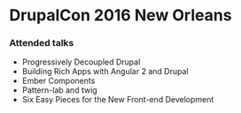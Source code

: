 # DrupalCon 2016 New Orleans

### Attended talks

- Progressively Decoupled Drupal
- Building Rich Apps with Angular 2 and Drupal
- Ember Components
- Pattern-lab and twig
- Six Easy Pieces for the New Front-end Development
